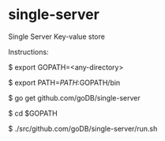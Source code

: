 single-server
=============

Single Server Key-value store


Instructions:


$ export GOPATH=\<any-directory\>

$ export PATH=$PATH:$GOPATH/bin

$ go get github.com/goDB/single-server

$ cd $GOPATH

$ ./src/github.com/goDB/single-server/run.sh
